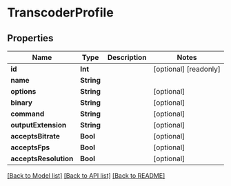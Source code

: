 # TranscoderProfile

## Properties

Name | Type | Description | Notes
------------ | ------------- | ------------- | -------------
**id** | **Int** |  | [optional] [readonly] 
**name** | **String** |  | 
**options** | **String** |  | [optional] 
**binary** | **String** |  | [optional] 
**command** | **String** |  | [optional] 
**outputExtension** | **String** |  | [optional] 
**acceptsBitrate** | **Bool** |  | [optional] 
**acceptsFps** | **Bool** |  | [optional] 
**acceptsResolution** | **Bool** |  | [optional] 

[[Back to Model list]](../README.md#documentation-for-models) [[Back to API list]](../README.md#documentation-for-api-endpoints) [[Back to README]](../README.md)


